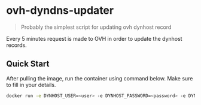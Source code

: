 # ovh-dyndns-updater
> Probably the simplest script for updating ovh dynhost record

Every 5 minutes request is made to OVH in order to update the dynhost records.

## Quick Start

After pulling the image, run the container using command below. Make sure to fill in your details.

```bash
docker run -e DYNHOST_USER=<user> -e DYNHOST_PASSWORD=<password> -e DYNHOST_DOMAIN=<domain> kubac65/ovh-dyndns-updater
```